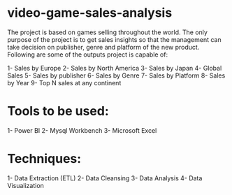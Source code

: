 # video-game-sales-analysis

The project is based on games selling throughout the world. The only purpose of the project is to get sales insights so that the management can take decision on publisher, genre and platform of the new product. Following are some of the outputs project is capable of:

1- Sales by Europe
2- Sales by North America
3- Sales by Japan
4- Global Sales
5- Sales by publisher
6- Sales by Genre
7- Sales by Platform
8- Sales by Year
9- Top N sales at any continent


# Tools to be used:

1- Power BI
2- Mysql Workbench
3- Microsoft Excel 


# Techniques:

1- Data Extraction (ETL)
2- Data Cleansing
3- Data Analysis
4- Data Visualization

